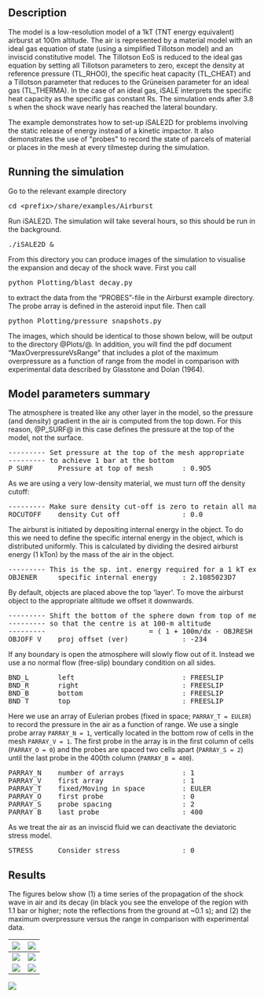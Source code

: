 ## Description

The model is a low-resolution model of a 1kT (TNT energy equivalent) airburst at 100m altitude. The air is represented by a material model with an ideal gas equation of state (using a simplified Tillotson model) and an inviscid constitutive model. The Tillotson EoS is reduced to the ideal gas equation by setting all Tillotson parameters to zero, except the density at reference pressure (TL_RHO0), the specific heat capacity (TL_CHEAT) and a Tillotson parameter that reduces to the Grüneisen parameter for an ideal gas (TL_THERMA). In the case of an ideal gas, iSALE interprets the specific heat capacity as the specific gas constant Rs. The simulation ends after 3.8 s when the shock wave nearly has reached the lateral boundary. 

The example demonstrates how to set-up iSALE2D for problems involving the static release of energy instead of a kinetic impactor. It also demonstrates the use of "probes" to record the state of parcels of material or places in the mesh at every tilmestep during the simulation.

## Running the simulation

Go to the relevant example directory

<pre>
cd &lt;prefix&gt;/share/examples/Airburst
</pre>

Run iSALE2D. The simulation will take several hours, so this should be run in the background.

<pre>
./iSALE2D &
</pre>

From this directory you can produce images of the simulation to visualise the expansion and decay of the shock wave. First you call

<pre>
python Plotting/blast_decay.py 
</pre>

to extract the data from the “PROBES”-file in the Airburst example directory. The probe array is defined in the asteroid input file. Then call

<pre>
python Plotting/pressure_snapshots.py
</pre>

The images, which should be identical to those shown below, will be output to the directory @Plots/@. In addition, you will find the pdf document “MaxOverpressureVsRange” that includes a plot of the maximum overpressure as a function of range from the model in comparison with experimental data described by Glasstone and Dolan (1964).

## Model parameters summary

The atmosphere is treated like any other layer in the model, so the pressure (and density) gradient in the air is computed from the top down. For this reason, @P_SURF@ in this case defines the pressure at the top of the model, not the surface.
<pre>
--------- Set pressure at the top of the mesh appropriate
--------- to achieve 1 bar at the bottom
P_SURF      Pressure at top of mesh       : 0.9D5
</pre>

As we are using a very low-density material, we must turn off the density cutoff:
<pre>
--------- Make sure density cut-off is zero to retain all matter
ROCUTOFF    density Cut off               : 0.0
</pre>

The airburst is initiated by depositing internal energy in the object. To do this we need to define the specific internal energy in the object, which is distributed uniformly. This is calculated by dividing the desired airburst energy (1 kTon) by the mass of the air in the object.
<pre>
--------- This is the sp. int. energy required for a 1 kT explosion
OBJENER     specific internal energy      : 2.1085023D7
</pre>

By default, objects are placed above the top 'layer'. To move the airburst object to the appropriate altitude we offset it downwards.
<pre>
--------- Shift the bottom of the sphere down from top of mesh (layer)
--------- so that the centre is at 100-m altitude 
---------                         = ( 1 + 100m/dx - OBJRESH - LAYPOS)
OBJOFF_V    proj offset (ver)             : -234
</pre>

If any boundary is open the atmosphere will slowly flow out of it. Instead we use a no normal flow (free-slip) boundary condition on all sides.
<pre>
BND_L       left                          : FREESLIP
BND_R       right                         : FREESLIP
BND_B       bottom                        : FREESLIP
BND_T       top                           : FREESLIP
</pre>

Here we use an array of Eulerian probes (fixed in space; `PARRAY_T = EULER`) to record the pressure in the air as a function of range. We use a single probe array `PARRAY_N = 1`, vertically located in the bottom row of cells in the mesh `PARRAY_V = 1`. The first probe in the array is in the first column of cells (`PARRAY_O = 0`) and the probes are spaced two cells apart (`PARRAY_S = 2`) until the last probe in the 400th column (`PARRAY_B = 400`).
<pre>
PARRAY_N    number of arrays              : 1
PARRAY_V    first array                   : 1
PARRAY_T    fixed/Moving in space         : EULER
PARRAY_O    first probe                   : 0
PARRAY_S    probe spacing                 : 2
PARRAY_B    last probe                    : 400
</pre>

As we treat the air as an inviscid fluid we can deactivate the deviatoric stress model.
<pre>
STRESS      Consider stress               : 0
</pre>

## Results

The figures below show (1) a time series of the propagation of the shock wave in air and its decay (in black you see the envelope of the region with 1.1 bar or higher; note the reflections from the ground at ~0.1 s); and (2) the maximum overpressure versus the range in comparison with experimental data.

|![](https://isale-code.github.io/images/examples/Airburst/Pre00.png)|![](https://isale-code.github.io/images/examples/Airburst/Pre02.png)|
| --- | ---- |
|![](https://isale-code.github.io/images/examples/Airburst/Pre10.png)|![](https://isale-code.github.io/images/examples/Airburst/Pre20.png)| 
|![](https://isale-code.github.io/images/examples/Airburst/Pre40.png)|![](https://isale-code.github.io/images/examples/Airburst/Pre60.png)|

![](https://isale-code.github.io/images/examples/Airburst/MaxOverpressureVsRange.png)
